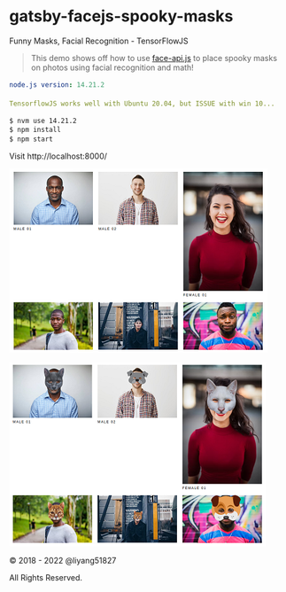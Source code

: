 # gatsby-facejs-spooky-masks

Funny Masks, Facial Recognition - TensorFlowJS

> This demo shows off how to use [face-api.js](https://github.com/justadudewhohacks/face-api.js) to place spooky masks on photos using facial recognition and math!

```yml
node.js version: 14.21.2

TensorflowJS works well with Ubuntu 20.04, but ISSUE with win 10...
```

```bash
$ nvm use 14.21.2
$ npm install
$ npm start
```

Visit http://localhost:8000/

![Before](screenshot01.png)

![After](screenshot02.png)

&copy; 2018 - 2022 @liyang51827

All Rights Reserved.
